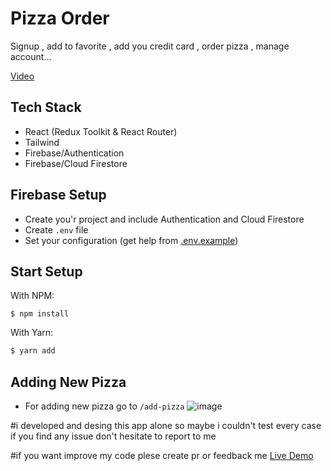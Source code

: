 # Pizza Order
Signup , add to favorite , add you credit card , order pizza , manage account...

[Video](https://www.youtube.com/watch?v=E7X3apG0sps&ab_channel=EmirhanYac)

## Tech Stack
- React (Redux Toolkit & React Router)
- Tailwind
- Firebase/Authentication
- Firebase/Cloud Firestore

## Firebase Setup
- Create you'r project and include Authentication and Cloud Firestore
- Create ```.env``` file
- Set your configuration (get help from  [.env.example](https://github.com/emirhanyagci/PizzaOrder/blob/main/.env.example))

## Start Setup
With NPM:

```
$ npm install
```

With Yarn:
```bash
$ yarn add
```
## Adding New Pizza
- For adding new pizza go to ```/add-pizza```
![image](https://github.com/emirhanyagci/PizzaOrder/assets/66957950/c89a6684-62bb-45d7-820c-f54298f76f0a)

#i developed and desing this app alone so maybe i couldn't test every case if you find any issue don't hesitate to report to me

#if you want improve my code plese create pr or feedback me
[Live Demo](https://pizza-order-emirhanyagci.vercel.app/)
